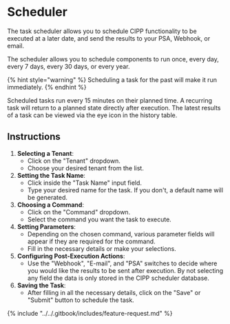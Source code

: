# Scheduler

The task scheduler allows you to schedule CIPP functionality to be executed at a later date, and send the results to your PSA, Webhook, or email.&#x20;

The scheduler allows you to schedule components to run once, every day, every 7 days, every 30 days, or every year.

{% hint style="warning" %}
Scheduling a task for the past will make it run immediately.
{% endhint %}

Scheduled tasks run every 15 minutes on their planned time. A recurring task will return to a planned state directly after execution. The latest results of a task can be viewed via the eye icon in the history table.

## Instructions

1. **Selecting a Tenant**:
   * Click on the "Tenant" dropdown.
   * Choose your desired tenant from the list.
2. **Setting the Task Name**:
   * Click inside the "Task Name" input field.
   * Type your desired name for the task. If you don't, a default name will be generated.
3. **Choosing a Command**:
   * Click on the "Command" dropdown.
   * Select the command you want the task to execute.
4. **Setting Parameters**:
   * Depending on the chosen command, various parameter fields will appear if they are required for the command.
   * Fill in the necessary details or make your selections.
5. **Configuring Post-Execution Actions**:
   * Use the "Webhook", "E-mail", and "PSA" switches to decide where you would like the results to be sent after execution. By not selecting any field the data is only stored in the CIPP scheduler database.
6. **Saving the Task**:
   * After filling in all the necessary details, click on the "Save" or "Submit" button to schedule the task.



{% include "../../.gitbook/includes/feature-request.md" %}
